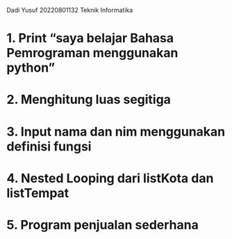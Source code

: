 Dadi Yusuf
20220801132
Teknik Informatika

# 1. Print “saya belajar Bahasa Pemrograman menggunakan python”
# 2. Menghitung luas segitiga
# 3. Input nama dan nim menggunakan definisi fungsi
# 4. Nested Looping dari listKota dan listTempat
# 5. Program penjualan sederhana